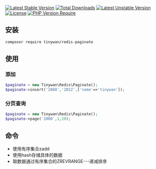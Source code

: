 [![Latest Stable Version](http://poser.pugx.org/tinywan/redis-paginate/v)](https://packagist.org/packages/tinywan/meilisearch)
[![Total Downloads](http://poser.pugx.org/tinywan/redis-paginate/downloads)](https://packagist.org/packages/tinywan/meilisearch)
[![Latest Unstable Version](http://poser.pugx.org/tinywan/redis-paginate/v/unstable)](https://packagist.org/packages/tinywan/meilisearch)
[![License](http://poser.pugx.org/tinywan/redis-paginate/license)](https://packagist.org/packages/tinywan/meilisearch)
[![PHP Version Require](http://poser.pugx.org/tinywan/redis-paginate/require/php)](https://packagist.org/packages/tinywan/meilisearch)

## 安装

```sh
composer require tinywan/redis-paginate
```

## 使用

### 添加

```php
$paginate = new Tinywan\Redis\Paginate();
$paginate->insert('2008','2022',['name'=>'tinywan']);
```

### 分页查询

```php
$paginate = new Tinywan\Redis\Paginate();
$paginate->page('2008',1,10);
```

## 命令

- 使用有序集合zadd
- 使用hash存储具体的数据
- 取数据通过有序集合的ZREVRANGE---递减排序